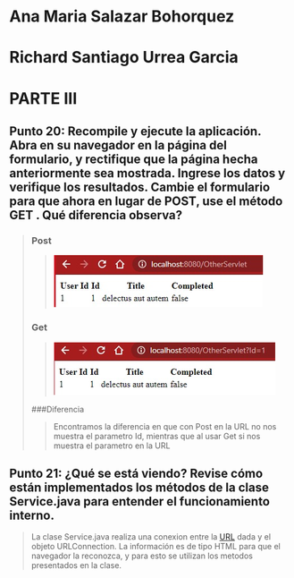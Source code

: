 # Ana Maria Salazar Bohorquez
# Richard Santiago Urrea Garcia
# PARTE III

## Punto 20: Recompile y ejecute la aplicación. Abra en su navegador en la página del formulario, y rectifique que la página hecha anteriormente sea mostrada. Ingrese los datos y verifique los resultados. Cambie el formulario para que ahora en lugar de POST, use el método GET . Qué diferencia observa?
>
>   ### Post
>>   ![](post.jpeg)
>   
>   ### Get
>>   ![](get.jpeg)
>
>   ###Diferencia
>>   Encontramos la diferencia en que con Post en la URL no nos muestra el parametro Id, mientras que al usar Get si nos muestra el parametro en la URL

## Punto 21: ¿Qué se está viendo? Revise cómo están implementados los métodos de la clase Service.java para entender el funcionamiento interno.
>
>   La clase Service.java realiza una conexion entre la [URL](https://jsonplaceholder.typicode.com/todos/) dada y el objeto URLConnection. La información es de tipo HTML para que el navegador la reconozca, y para esto se utilizan los metodos presentados en la clase.
   
